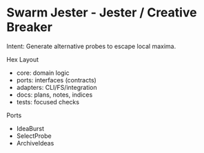 <!-- Updated: 2025-09-18T13:32:25.852Z -->
# Swarm Jester - Jester / Creative Breaker

Intent: Generate alternative probes to escape local maxima.

Hex Layout
- core: domain logic
- ports: interfaces (contracts)
- adapters: CLI/FS/integration
- docs: plans, notes, indices
- tests: focused checks

Ports
- IdeaBurst
- SelectProbe
- ArchiveIdeas
